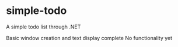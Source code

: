# simple-todo
 A simple todo list through .NET

Basic window creation and text display complete
No functionality yet
